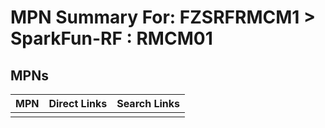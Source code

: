 



# MPN Summary For: FZSRFRMCM1 > SparkFun-RF : RMCM01

## MPNs
  

|MPN|Direct Links|Search Links|
| :--- | :--- | :--- |
||||
